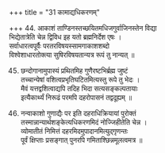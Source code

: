 +++
title = "31 कामाद्यधिकरणम्"

+++
44. आकाशं ताण्डिनस्तच्छयितमधिजगुर्वाजिनस्तेन विद्या  
भिद्येतात्रेति चेन्न द्विविध इह यतो ब्रह्मनिर्देश एषः ।  
सर्वाधारत्वपूर्वैः परतरविषयस्सामगाकाशशब्दो  
विश्वेशाधारतोक्त्या सुषिरविषयतान्यत्र रूपं तु नान्यत् ॥

45. छन्दोगानामुपास्यं प्रथितमिह गुणैरष्टभिर्ब्रह्म जुष्टं  
तच्चान्येषां वशित्वप्रभृतिघटितमित्यस्तु रूपे तु भेदः ।  
मैवं यत्तद्वशित्वाद्यपि तदिह भिदा सत्यसङ्कल्पतायाः  
इत्यैकार्थ्यं निरूढं परमपि दहरोपासनं तद्वदूह्यम् ॥

46. नन्वाकाशो गुणाद्यैः पर इति दहराधिक्रियायां पुरोक्तं  
तस्मान्नान्यार्थशङ्केत्यधिकरणमिदं नोज्जिहीतेति चेन्न ।  
व्योमातीतं निमित्तं दहरमिदमुपादानमित्युद्गृणन्तः  
पूर्वं क्षिप्ताः प्रसङ्गात् पुनरपि गमिताश्छिन्नमूलत्वमत्र ॥